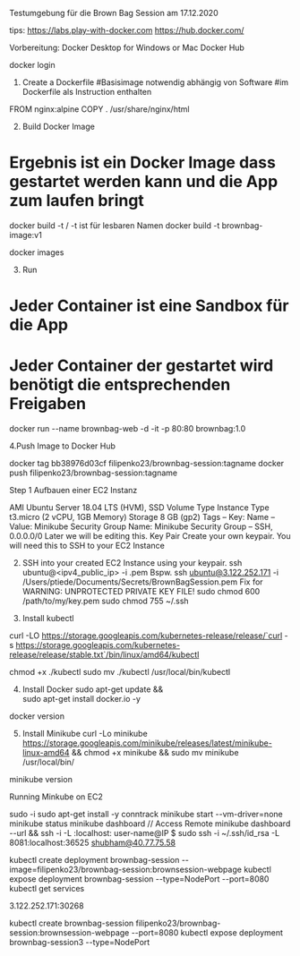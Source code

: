 Testumgebung für die Brown Bag Session am 17.12.2020

tips: https://labs.play-with-docker.com
https://hub.docker.com/

Vorbereitung: 
Docker Desktop for Windows or Mac
Docker Hub

docker login

1. Create a Dockerfile
#Basisimage notwendig abhängig von Software
#im Dockerfile als Instruction enthalten

FROM nginx:alpine
COPY . /usr/share/nginx/html

2. Build Docker Image
# Ergebnis ist ein Docker Image dass gestartet werden kann und die App zum laufen bringt
docker build -t <build-directory> / -t ist für lesbaren Namen
docker build -t brownbag-image:v1

docker images

3. Run
# Jeder Container ist eine Sandbox für die App
# Jeder Container der gestartet  wird benötigt die entsprechenden Freigaben
docker run --name brownbag-web -d -it -p 80:80 brownbag:1.0

4.Push Image to Docker Hub

docker tag bb38976d03cf filipenko23/brownbag-session:tagname
docker push filipenko23/brownbag-session:tagname

Step 1
Aufbauen einer EC2 Instanz
    
AMI	Ubuntu Server 18.04 LTS (HVM), SSD Volume Type
Instance Type	t3.micro (2 vCPU, 1GB Memory)
Storage	8 GB (gp2)
Tags	– Key: Name
– Value: Minikube
Security Group	Name: Minikube Security Group
– SSH, 0.0.0.0/0
Later we will be editing this.
Key Pair	Create your own keypair.
You will need this to SSH to your EC2 Instance

2. SSH into your created EC2 Instance using your keypair.
ssh ubuntu@<ipv4_public_ip> -i <keypair>.pem
Bspw. ssh ubuntu@3.122.252.171  -i /Users/ptiede/Documents/Secrets/BrownBagSession.pem
 Fix for WARNING: UNPROTECTED PRIVATE KEY FILE! 
 sudo chmod 600 /path/to/my/key.pem
 sudo chmod 755 ~/.ssh
 
3. Install kubectl

curl -LO https://storage.googleapis.com/kubernetes-release/release/`curl -s https://storage.googleapis.com/kubernetes-release/release/stable.txt`/bin/linux/amd64/kubectl

chmod +x ./kubectl
sudo mv ./kubectl /usr/local/bin/kubectl

4. Install Docker
sudo apt-get update && \
    sudo apt-get install docker.io -y
    
docker version
    
5. Install Minikube
curl -Lo minikube https://storage.googleapis.com/minikube/releases/latest/minikube-linux-amd64 && chmod +x minikube && sudo mv minikube /usr/local/bin/

minikube version

Running Minkube on EC2

sudo -i
sudo apt-get install -y conntrack
minikube start --vm-driver=none
minikube status
minikube dashboard   // Access Remote  minikube dashboard --url && ssh -i <LOCATION TO SSH PRIVATE KEY> -L <LOCAL PORT>:localhost:<REMOTE PORT ON WHICH MINIKUBE DASHBOARD IS RUNNING> user-name@IP
$ sudo ssh -i ~/.ssh/id_rsa -L 8081:localhost:36525 shubham@40.77.75.58


kubectl create deployment brownbag-session --image=filipenko23/brownbag-session:brownsession-webpage
kubectl expose deployment brownbag-session --type=NodePort --port=8080
kubectl get services


3.122.252.171:30268

kubectl create brownbag-session filipenko23/brownbag-session:brownsession-webpage --port=8080
kubectl expose deployment brownbag-session3 --type=NodePort


